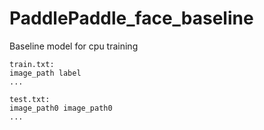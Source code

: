 # PaddlePaddle_face_baseline

Baseline model for cpu training 

```
train.txt:
image_path label
...

test.txt:
image_path0 image_path0
...
```
